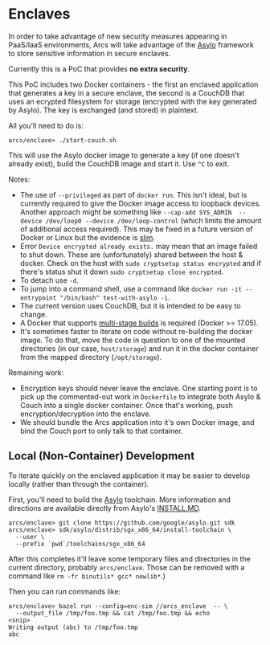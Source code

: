 # Enclaves

In order to take advantage of new security measures appearing in PaaS/IaaS
environments, Arcs will take advantage of the [Asylo](https://asylo.dev)
framework to store sensitive information in secure enclaves.

Currently this is a PoC that provides **no extra security**.

This PoC includes two Docker containers - the first an enclaved application
that generates a key in a secure enclave, the second is a CouchDB that uses an
ecrypted filesystem for storage (encrypted with the key generated by Asylo).
The key is exchanged (and stored) in plaintext.

All you'll need to do is:

```
arcs/enclave> ./start-couch.sh
```

This will use the Asylo docker image to generate a key (if one doesn't already
exist), build the CouchDB image and start it. Use `^C` to exit.

<a name="enclave_notes">Notes</a>:
- The use of `--privileged` as part of `docker run`. This isn't ideal, but is
  currently required to give the Docker image access to loopback devices.
  Another approach might be something like `--cap-add SYS_ADMIN  --device
  /dev/loop0 --device /dev/loop-control` (which limits the amount of
  additional access required). This may be fixed in a future version of Docker
  or Linux but the evidence is
  [slim](https://groups.google.com/forum/#!topic/docker-user/JmHko2nstWQ).
- Error `Device encrypted already exists.` may mean that an image failed to
  shut down. These are (unfortunately) shared between the host & docker. Check
  on the host with `sudo cryptsetup status encrypted` and if there's status
  shut it down `sudo cryptsetup close encrypted`.
- To detach use `-d`.
- To jump into a command shell, use a command like `docker run -it
  --entrypoint "/bin/bash" test-with-asylo -i`.
- The current version uses CouchDB, but it is intended to be easy to change.
- A Docker that supports [multi-stage
  builds](https://docs.docker.com/develop/develop-images/multistage-build/) is
  required (Docker >= 17.05).
- It's sometimes faster to iterate on code without re-building the docker
  image. To do that, move the code in question to one of the mounted
  directories (in our case, `host/storage`) and run it in the docker container
  from the mapped directory (`/opt/storage`).

Remaining work:
- Encryption keys should never leave the enclave. One starting point is to
  pick up the commented-out work in `Dockerfile` to integrate both Asylo &
  Couch into a single docker container. Once that's working, push
  encryption/decryption into the enclave.
- We should bundle the Arcs application into it's own Docker image, and bind
  the Couch port to only talk to that container.


## Local (Non-Container) Development

To iterate quickly on the enclaved application it may be easier to develop
locally (rather than through the container).

First, you'll need to build the [Asylo](http://asylo.dev) toolchain. More
information and directions are available directly from Asylo's
[INSTALL.MD](https://github.com/google/asylo/blob/master/INSTALL.md).

```
arcs/enclave> git clone https://github.com/google/asylo.git sdk
arcs/enclave> sdk/asylo/distrib/sgx_x86_64/install-toolchain \
  --user \
  --prefix `pwd`/toolchains/sgx_x86_64

```

After this completes it'll leave some temporary files and directories in the
current directory, probably `arcs/enclave`. Those can be removed with a command
like `rm -fr binutils* gcc* newlib*`.)


Then you can run commands like:

```
arcs/enclave> bazel run --config=enc-sim //arcs_enclave  -- \
  --output_file /tmp/foo.tmp && cat /tmp/foo.tmp && echo
<snip>
Writing output (abc) to /tmp/foo.tmp
abc
```
